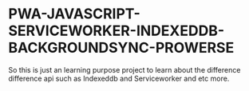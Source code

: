 # PWA-JAVASCRIPT-SERVICEWORKER-INDEXEDDB-BACKGROUNDSYNC-PROWERSE
So this is just an learning purpose project to learn about the difference difference api such as Indexeddb and Serviceworker and etc more.
